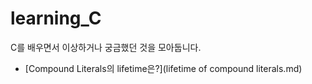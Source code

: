 # learning_C

C를 배우면서 이상하거나 궁금했던 것을 모아둡니다.

* [Compound Literals의 lifetime은?](lifetime of compound literals.md)
